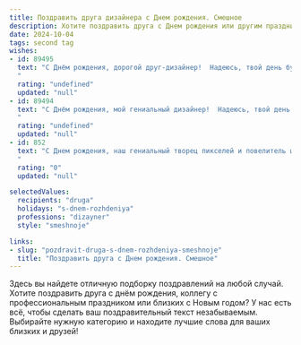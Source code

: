 ```yaml
---
title: Поздравить друга дизайнера c Днем рождения. Смешное
description: Хотите поздравить друга c Днем рождения или другим праздником? Наш ИИ создаст незабываемое поздравление, а вы обязательно выделитесь среди других.  
date: 2024-10-04
tags: second tag
wishes:
- id: 89495
  text: "С Днём рождения, дорогой друг-дизайнер!  Надеюсь, твой день будет настолько же ярким и креативным, как и твои работы,  только без дедлайнов и бесконечных правок клиента! Пусть твой бюджет на торжество будет безлимитным, а вдохновение —  неиссякаемым, как поток новых подписчиков в Инстаграме!  Желаю тебе моря шампанского, океана позитива и горы подарков… ну, хотя бы хорошей скидки на новые маркеры!
  "
  rating: "undefined"
  updated: "null"
- id: 89494
  text: "С Днём рождения, мой гениальный дизайнер!  Надеюсь, твой день будет настолько же ярким и креативным, как и твои работы, а торт – настолько же вкусным, насколько твои идеи оригинальны!  Пусть вдохновение не иссякнет, а клиенты –  не  иссякнут от восторга!  Желаю тебе море позитива, океан заказов и  гору денег… ну, или хотя бы пригоршню – на  новые  фломастеры!
  "
  rating: "undefined"
  updated: "null"
- id: 852
  text: "С Днем рождения, наш гениальный творец пикселей и повелитель шрифтов! Желаем, чтобы муза всегда носила тебе кофе и вдохновение вёдрами, а клиенты становились фанатами твоих работ с первого наброска!
  "
  rating: "0"
  updated: "null"

selectedValues:
  recipients: "druga"
  holidays: "s-dnem-rozhdeniya"
  professions: "dizayner"
  style: "smeshnoje"

links:
- slug: "pozdravit-druga-s-dnem-rozhdeniya-smeshnoje"
  title: "Поздравить друга c Днем рождения. Смешное"
---
```


Здесь вы найдете отличную подборку поздравлений на любой случай. 
Хотите поздравить друга с днём рождения, коллегу с профессиональным праздником или близких с Новым годом? У нас есть всё, чтобы сделать ваш поздравительный текст незабываемым. Выбирайте нужную категорию и находите лучшие слова для ваших близких и друзей!
